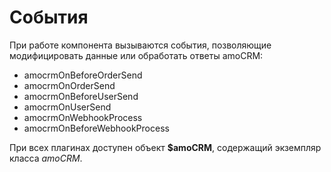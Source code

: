 # События

При работе компонента вызываются события, позволяющие модифицировать данные или обработать ответы amoCRM:
* amocrmOnBeforeOrderSend
* amocrmOnOrderSend
* amocrmOnBeforeUserSend
* amocrmOnUserSend
* amocrmOnWebhookProcess
* amocrmOnBeforeWebhookProcess

При всех плагинах доступен объект **$amoCRM**, содержащий экземпляр класса _amoCRM_.